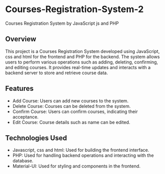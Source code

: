 # Courses-Registration-System-2
Courses Registration System by JavaScript js and PHP


## Overview
This project is a Courses Registration System developed using JavaScript, css and html for the frontend and PHP for the backend. The system allows users to perform various operations such as adding, deleting, confirming, and editing courses. It provides real-time updates and interacts with a backend server to store and retrieve course data.

## Features
* Add Course: Users can add new courses to the system.
* Delete Course: Courses can be deleted from the system.
* Confirm Course: Users can confirm courses, indicating their acceptance.
* Edit Course: Course details such as name can be edited.

## Technologies Used
* Javascript, css and html: Used for building the frontend interface.
* PHP: Used for handling backend operations and interacting with the database.
* Material-UI: Used for styling and components in the frontend.



